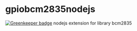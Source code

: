 # gpiobcm2835nodejs

[![Greenkeeper badge](https://badges.greenkeeper.io/andreymaznyak/gpiobcm2835nodejs.svg)](https://greenkeeper.io/)
nodejs extension for library bcm2835
